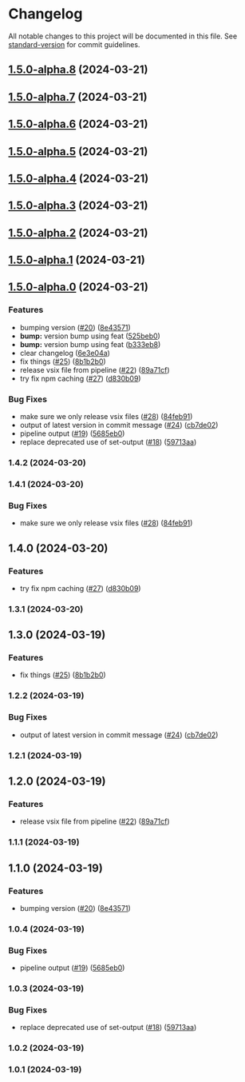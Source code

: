 # Changelog

All notable changes to this project will be documented in this file. See [standard-version](https://github.com/conventional-changelog/standard-version) for commit guidelines.

## [1.5.0-alpha.8](https://github.com/qvotaxon/translation-file-watcher/compare/v1.5.0-alpha.7...v1.5.0-alpha.8) (2024-03-21)

## [1.5.0-alpha.7](https://github.com/qvotaxon/translation-file-watcher/compare/v1.5.0-alpha.6...v1.5.0-alpha.7) (2024-03-21)

## [1.5.0-alpha.6](https://github.com/qvotaxon/translation-file-watcher/compare/v1.5.0-alpha.5...v1.5.0-alpha.6) (2024-03-21)

## [1.5.0-alpha.5](https://github.com/qvotaxon/translation-file-watcher/compare/v1.5.0-alpha.4...v1.5.0-alpha.5) (2024-03-21)

## [1.5.0-alpha.4](https://github.com/qvotaxon/translation-file-watcher/compare/v1.5.0-alpha.3...v1.5.0-alpha.4) (2024-03-21)

## [1.5.0-alpha.3](https://github.com/qvotaxon/translation-file-watcher/compare/v1.5.0-alpha.2...v1.5.0-alpha.3) (2024-03-21)

## [1.5.0-alpha.2](https://github.com/qvotaxon/translation-file-watcher/compare/v1.5.0-alpha.1...v1.5.0-alpha.2) (2024-03-21)

## [1.5.0-alpha.1](https://github.com/qvotaxon/translation-file-watcher/compare/v1.5.0-alpha.0...v1.5.0-alpha.1) (2024-03-21)

## [1.5.0-alpha.0](https://github.com/qvotaxon/translation-file-watcher/compare/v0.1.9...v1.5.0-alpha.0) (2024-03-21)


### Features

* bumping version ([#20](https://github.com/qvotaxon/translation-file-watcher/issues/20)) ([8e43571](https://github.com/qvotaxon/translation-file-watcher/commit/8e43571c9ed18c66004b182c86ea543fa2c9d6dc))
* **bump:** version bump using feat ([525beb0](https://github.com/qvotaxon/translation-file-watcher/commit/525beb03a852fad93edb2d27788d1033179b5084))
* **bump:** version bump using feat ([b333eb8](https://github.com/qvotaxon/translation-file-watcher/commit/b333eb8ab0ac4d33f5afed96bd606ae90cd24fb7))
* clear changelog ([6e3e04a](https://github.com/qvotaxon/translation-file-watcher/commit/6e3e04a3b474f23c3e372bff956aaa5795489285))
* fix things ([#25](https://github.com/qvotaxon/translation-file-watcher/issues/25)) ([8b1b2b0](https://github.com/qvotaxon/translation-file-watcher/commit/8b1b2b074633edea7a22c5c793f4d3fac3d70e05))
* release vsix file from pipeline ([#22](https://github.com/qvotaxon/translation-file-watcher/issues/22)) ([89a71cf](https://github.com/qvotaxon/translation-file-watcher/commit/89a71cf1fcd1ab98291e0af08540a84da40180c6))
* try fix npm caching ([#27](https://github.com/qvotaxon/translation-file-watcher/issues/27)) ([d830b09](https://github.com/qvotaxon/translation-file-watcher/commit/d830b094591bdbcc06c5bc24edbfdb0578fff61f))


### Bug Fixes

* make sure we only release vsix files ([#28](https://github.com/qvotaxon/translation-file-watcher/issues/28)) ([84feb91](https://github.com/qvotaxon/translation-file-watcher/commit/84feb912e4c705cb29184b5ce1181fa1cb3915db))
* output of latest version in commit message ([#24](https://github.com/qvotaxon/translation-file-watcher/issues/24)) ([cb7de02](https://github.com/qvotaxon/translation-file-watcher/commit/cb7de02592fb702909d2a56c41d389309d7f0ae3))
* pipeline output ([#19](https://github.com/qvotaxon/translation-file-watcher/issues/19)) ([5685eb0](https://github.com/qvotaxon/translation-file-watcher/commit/5685eb09bf0543fd9086ce31086b434c3b522d5c))
* replace deprecated use of set-output ([#18](https://github.com/qvotaxon/translation-file-watcher/issues/18)) ([59713aa](https://github.com/qvotaxon/translation-file-watcher/commit/59713aac9e12f4c55b6c18cc4031f8e7282f2eb9))

### 1.4.2 (2024-03-20)

### 1.4.1 (2024-03-20)


### Bug Fixes

* make sure we only release vsix files ([#28](https://github.com/qvotaxon/translation-file-watcher/issues/28)) ([84feb91](https://github.com/qvotaxon/translation-file-watcher/commit/84feb912e4c705cb29184b5ce1181fa1cb3915db))

## 1.4.0 (2024-03-20)


### Features

* try fix npm caching ([#27](https://github.com/qvotaxon/translation-file-watcher/issues/27)) ([d830b09](https://github.com/qvotaxon/translation-file-watcher/commit/d830b094591bdbcc06c5bc24edbfdb0578fff61f))

### 1.3.1 (2024-03-20)

## 1.3.0 (2024-03-19)


### Features

* fix things ([#25](https://github.com/qvotaxon/translation-file-watcher/issues/25)) ([8b1b2b0](https://github.com/qvotaxon/translation-file-watcher/commit/8b1b2b074633edea7a22c5c793f4d3fac3d70e05))

### 1.2.2 (2024-03-19)


### Bug Fixes

* output of latest version in commit message ([#24](https://github.com/qvotaxon/translation-file-watcher/issues/24)) ([cb7de02](https://github.com/qvotaxon/translation-file-watcher/commit/cb7de02592fb702909d2a56c41d389309d7f0ae3))

### 1.2.1 (2024-03-19)

## 1.2.0 (2024-03-19)


### Features

* release vsix file from pipeline ([#22](https://github.com/qvotaxon/translation-file-watcher/issues/22)) ([89a71cf](https://github.com/qvotaxon/translation-file-watcher/commit/89a71cf1fcd1ab98291e0af08540a84da40180c6))

### 1.1.1 (2024-03-19)

## 1.1.0 (2024-03-19)


### Features

* bumping version ([#20](https://github.com/qvotaxon/translation-file-watcher/issues/20)) ([8e43571](https://github.com/qvotaxon/translation-file-watcher/commit/8e43571c9ed18c66004b182c86ea543fa2c9d6dc))

### 1.0.4 (2024-03-19)


### Bug Fixes

* pipeline output ([#19](https://github.com/qvotaxon/translation-file-watcher/issues/19)) ([5685eb0](https://github.com/qvotaxon/translation-file-watcher/commit/5685eb09bf0543fd9086ce31086b434c3b522d5c))

### 1.0.3 (2024-03-19)


### Bug Fixes

* replace deprecated use of set-output ([#18](https://github.com/qvotaxon/translation-file-watcher/issues/18)) ([59713aa](https://github.com/qvotaxon/translation-file-watcher/commit/59713aac9e12f4c55b6c18cc4031f8e7282f2eb9))

### 1.0.2 (2024-03-19)

### 1.0.1 (2024-03-19)